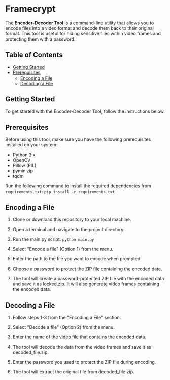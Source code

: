 # Framecrypt

The **Encoder-Decoder Tool** is a command-line utility that allows you to encode files into a video format and decode them back to their original format. This tool is useful for hiding sensitive files within video frames and protecting them with a password.

## Table of Contents
- [Getting Started](#getting-started)
- [Prerequisites](#prerequisites)
  - [Encoding a File](#encoding-a-file)
  - [Decoding a File](#decoding-a-file)

## Getting Started
To get started with the Encoder-Decoder Tool, follow the instructions below.

## Prerequisites

Before using this tool, make sure you have the following prerequisites installed on your system:

- Python 3.x
- OpenCV
- Pillow (PIL)
- pyminizip
- tqdm

Run the following command to install the required dependencies from `requirements.txt`:
    ```pip install -r requirements.txt```

## Encoding a File
  1. Clone or download this repository to your local machine.
  
  2. Open a terminal and navigate to the project directory.

  3. Run the main.py script: ```python main.py```

  4. Select "Encode a file" (Option 1) from the menu.

  5. Enter the path to the file you want to encode when prompted.

  6. Choose a password to protect the ZIP file containing the encoded data.

  7. The tool will create a password-protected ZIP file with the encoded data and save it as locked.zip. It will also generate video frames containing the encoded data.

## Decoding a File
  1. Follow steps 1-3 from the "Encoding a File" section.

  2. Select "Decode a file" (Option 2) from the menu.

  3. Enter the name of the video file that contains the encoded data.

  4. The tool will decode the data from the video frames and save it as decoded_file.zip.

  5. Enter the password you used to protect the ZIP file during encoding.

  6. The tool will extract the original file from decoded_file.zip.
